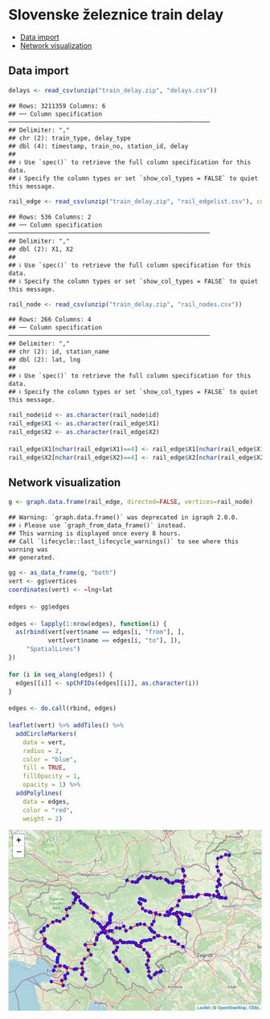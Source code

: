 Slovenske železnice train delay
================

- [Data import](#data-import)
- [Network visualization](#network-visualization)

## Data import

``` r
delays <- read_csv(unzip("train_delay.zip", "delays.csv"))
```

    ## Rows: 3211359 Columns: 6
    ## ── Column specification ────────────────────────────────────────────────────────
    ## Delimiter: ","
    ## chr (2): train_type, delay_type
    ## dbl (4): timestamp, train_no, station_id, delay
    ## 
    ## ℹ Use `spec()` to retrieve the full column specification for this data.
    ## ℹ Specify the column types or set `show_col_types = FALSE` to quiet this message.

``` r
rail_edge <- read_csv(unzip("train_delay.zip", "rail_edgelist.csv"), col_names = FALSE)
```

    ## Rows: 536 Columns: 2
    ## ── Column specification ────────────────────────────────────────────────────────
    ## Delimiter: ","
    ## dbl (2): X1, X2
    ## 
    ## ℹ Use `spec()` to retrieve the full column specification for this data.
    ## ℹ Specify the column types or set `show_col_types = FALSE` to quiet this message.

``` r
rail_node <- read_csv(unzip("train_delay.zip", "rail_nodes.csv"))
```

    ## Rows: 266 Columns: 4
    ## ── Column specification ────────────────────────────────────────────────────────
    ## Delimiter: ","
    ## chr (2): id, station_name
    ## dbl (2): lat, lng
    ## 
    ## ℹ Use `spec()` to retrieve the full column specification for this data.
    ## ℹ Specify the column types or set `show_col_types = FALSE` to quiet this message.

``` r
rail_node$id <- as.character(rail_node$id)
rail_edge$X1 <- as.character(rail_edge$X1)
rail_edge$X2 <- as.character(rail_edge$X2)

rail_edge$X1[nchar(rail_edge$X1)==4] <- rail_edge$X1[nchar(rail_edge$X1)==4] %>% paste0("0",.)
rail_edge$X2[nchar(rail_edge$X2)==4] <- rail_edge$X2[nchar(rail_edge$X2)==4] %>% paste0("0",.)
```

## Network visualization

``` r
g <- graph.data.frame(rail_edge, directed=FALSE, vertices=rail_node)
```

    ## Warning: `graph.data.frame()` was deprecated in igraph 2.0.0.
    ## ℹ Please use `graph_from_data_frame()` instead.
    ## This warning is displayed once every 8 hours.
    ## Call `lifecycle::last_lifecycle_warnings()` to see where this warning was
    ## generated.

``` r
gg <- as_data_frame(g, "both")
vert <- gg$vertices
coordinates(vert) <- ~lng+lat

edges <- gg$edges

edges <- lapply(1:nrow(edges), function(i) {
  as(rbind(vert[vert$name == edges[i, "from"], ], 
           vert[vert$name == edges[i, "to"], ]), 
     "SpatialLines")
})

for (i in seq_along(edges)) {
  edges[[i]] <- spChFIDs(edges[[i]], as.character(i))
}

edges <- do.call(rbind, edges)

leaflet(vert) %>% addTiles() %>% 
  addCircleMarkers(
    data = vert,
    radius = 2,
    color = "blue", 
    fill = TRUE, 
    fillOpacity = 1, 
    opacity = 1) %>%
  addPolylines(
    data = edges, 
    color = "red",
    weight = 2)
```

![](slo_train_delay_files/figure-gfm/unnamed-chunk-2-1.png)<!-- -->
